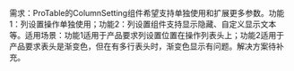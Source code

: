 需求：ProTable的ColumnSetting组件希望支持单独使用和扩展更多参数。功能1：列设置操作单独使用；功能2：列设置组件支持显示隐藏、自定义显示文本等。适用场景：功能1适用于产品要求列设置位置在操作列表头上；功能2适用于产品要求表头是渐变色，但在有多行表头时，渐变色显示有问题。解决方案待补充。
